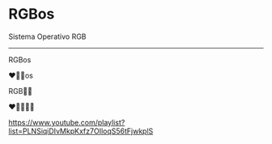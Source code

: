 # RGBos
Sistema Operativo RGB

-----------------------
RGBos



❤️💚💙os

RGB🖤🤍

❤️💚💙🖤🤍


https://www.youtube.com/playlist?list=PLNSiqiDIvMkpKxfz7OIloqS56tFjwkplS
 

